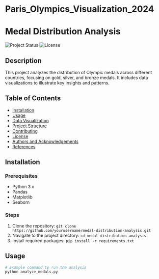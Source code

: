 # Paris_Olympics_Visualization_2024
# Medal Distribution Analysis

![Project Status](https://img.shields.io/badge/status-active-brightgreen)
![License](https://img.shields.io/badge/license-MIT-blue)

## Description
This project analyzes the distribution of Olympic medals across different countries, focusing on gold, silver, and bronze medals. It includes data visualizations to illustrate key insights and patterns.

## Table of Contents
- [Installation](#installation)
- [Usage](#usage)
- [Data Visualization](#data-visualization)
- [Project Structure](#project-structure)
- [Contributing](#contributing)
- [License](#license)
- [Authors and Acknowledgements](#authors-and-acknowledgements)
- [References](#references)

## Installation
### Prerequisites
- Python 3.x
- Pandas
- Matplotlib
- Seaborn

### Steps
1. Clone the repository: `git clone https://github.com/yourusername/medal-distribution-analysis.git`
2. Navigate to the project directory: `cd medal-distribution-analysis`
3. Install required packages: `pip install -r requirements.txt`

## Usage
```bash
# Example command to run the analysis
python analyze_medals.py

